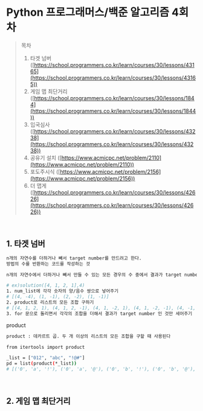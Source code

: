 # Python 프로그래머스/백준 알고리즘 4회차
> 목차
> 1. 타겟 넘버([https://school.programmers.co.kr/learn/courses/30/lessons/43165](https://school.programmers.co.kr/learn/courses/30/lessons/43165))
> 2. 게임 맵 최단거리 ([https://school.programmers.co.kr/learn/courses/30/lessons/1844](https://school.programmers.co.kr/learn/courses/30/lessons/1844))
> 3. 입국심사([https://school.programmers.co.kr/learn/courses/30/lessons/43238](https://school.programmers.co.kr/learn/courses/30/lessons/43238))
> 4. 공유기 설치 ([https://www.acmicpc.net/problem/2110](https://www.acmicpc.net/problem/2110))
> 5. 포도주시식 ([https://www.acmicpc.net/problem/2156](https://www.acmicpc.net/problem/2156))
> 6. 더 맵게 ([https://school.programmers.co.kr/learn/courses/30/lessons/42626](https://school.programmers.co.kr/learn/courses/30/lessons/42626))




<br>

## 1. 타겟 넘버

```sh
n개의 자연수를 더하거나 빼서 target number를 만드려고 한다.
방법의 수를 반환하는 코드를 작성하는 것

n개의 자연수에서 더하거나 빼서 만들 수 있는 모든 경우의 수 중에서 결과가 target number인 것만 세어주면 된다

# ex)solution([4, 1, 2, 1],4)
1. num_list에 각각 숫자의 양/음수 쌍으로 넣어주기
# [(4, -4), (1, -1), (2, -2), (1, -1)]
2. product로 리스트의 모든 조합 구하기
# [(4, 1, 2, 1), (4, 1, 2, -1), (4, 1, -2, 1), (4, 1, -2, -1), (4, -1, 2, 1), (4, -1, 2, -1), (4, -1, -2, 1), (4, -1, -2, -1), (-4, 1, 2, 1), (-4, 1, 2, -1), (-4, 1, -2, 1), (-4, 1, -2, -1), (-4, -1, 2, 1), (-4, -1, 2, -1), (-4, -1, -2, 1), (-4, -1, -2, -1)]
3. for 문으로 돌리면서 각각의 조합을 더해서 결과가 target number 인 것만 세어주기

```


product
```sh
product : 데카르트 곱. 두 개 이상의 리스트의 모든 조합을 구할 때 사용된다

from itertools import product

_list = ["012", "abc", "!@#"]
pd = list(product(*_list))
# [('0', 'a', '!'), ('0', 'a', '@'), ('0', 'b', '!'), ('0', 'b', '@'), ('1', 'a', '!'), ('1', 'a', '@'), ('1', 'b', '!'), ('1', 'b', '@')]

```

<br>

## 2. 게임 맵 최단거리


```sh


```
